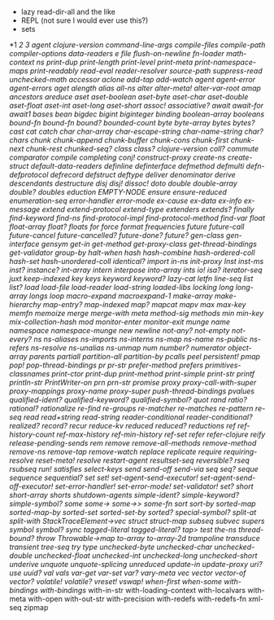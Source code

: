 * lazy read-dir-all and the like
* REPL (not sure I would ever use this?)
* sets


*1
*2
*3
*agent*
*clojure-version*
*command-line-args*
*compile-files*
*compile-path*
*compiler-options*
*data-readers*
*e
*file*
*flush-on-newline*
*fn-loader*
*math-context*
*ns*
*print-dup*
*print-length*
*print-level*
*print-meta*
*print-namespace-maps* 
*print-readably*
*read-eval*
*reader-resolver*
*source-path*
*suppress-read*
*unchecked-math*
accessor
aclone
add-tap
add-watch
agent
agent-error
agent-errors
aget
alength
alias
all-ns
alter
alter-meta!
alter-var-root
amap
ancestors
areduce
aset
aset-boolean
aset-byte
aset-char
aset-double
aset-float
aset-int
aset-long
aset-short
assoc!
associative?
await
await-for
await1
bases
bean
bigdec
bigint
biginteger
binding
boolean-array
booleans
bound-fn
bound-fn*
bound?
bounded-count
byte
byte-array
bytes
bytes?
cast
cat
catch
char
char-array
char-escape-string
char-name-string
char?
chars
chunk
chunk-append
chunk-buffer
chunk-cons
chunk-first
chunk-next
chunk-rest
chunked-seq?
class
class?
clojure-version
coll?
commute
comparator
compile
completing
conj!
construct-proxy
create-ns
create-struct
default-data-readers
definline
definterface
defmethod
defmulti
defn-
defprotocol
defrecord
defstruct
deftype
deliver
denominator
derive
descendants
destructure
disj
disj!
dissoc!
doto
double
double-array
double?
doubles
eduction
EMPTY-NODE
ensure
ensure-reduced
enumeration-seq
error-handler
error-mode
ex-cause
ex-data
ex-info
ex-message
extend
extend-protocol
extend-type
extenders
extends?
finally
find-keyword
find-ns
find-protocol-impl
find-protocol-method
find-var
float
float-array
float?
floats
for
force
format
frequencies
future
future-call
future-cancel
future-cancelled?
future-done?
future?
gen-class
gen-interface
gensym
get-in
get-method
get-proxy-class
get-thread-bindings
get-validator
group-by
halt-when
hash
hash-combine
hash-ordered-coll
hash-set
hash-unordered-coll
identical?
import
in-ns
init-proxy
Inst
inst-ms
inst?
instance?
int-array
intern
interpose
into-array
ints
io!
isa?
iterator-seq
juxt
keep-indexed
key
keys
keyword
keyword?
lazy-cat
letfn
line-seq
list*
list?
load
load-file
load-reader
load-string
loaded-libs
locking
long
long-array
longs
loop
macro-expand
macroexpand-1
make-array
make-hierarchy
map-entry?
map-indexed
map?
mapcat
mapv
max
max-key
memfn
memoize
merge
merge-with
meta
method-sig
methods
min
min-key
mix-collection-hash
mod
monitor-enter
monitor-exit
munge
name
namespace
namespace-munge
new
newline
not-any?
not-empty
not-every?
ns
ns-aliases
ns-imports
ns-interns
ns-map
ns-name
ns-public
ns-refers
ns-resolve
ns-unalias
ns-unmap
num
number?
numerator
object-array
parents
partiall
partition-all
partition-by
pcalls
peel
persistent!
pmap
pop!
pop-thread-bindings
pr
pr-str
prefer-method
prefers
primitives-classnames
print-ctor
print-dup
print-method
print-simple
print-str
printf
println-str
PrintWriter-on
prn
prn-str
promise
proxy
proxy-call-with-super
proxy-mappings
proxy-name
proxy-super
push-thread-bindings
pvalues
qualified-ident?
qualified-keyword?
qualified-symbol?
quot
rand
ratio?
rational?
rationalize
re-find
re-groups
re-matcher
re-matches
re-pattern
re-seq
read
read+string
read-string
reader-conditional
reader-conditional?
realized?
record?
recur
reduce-kv
reduced
reduced?
reductions
ref
ref-history-count
ref-max-history
ref-min-history
ref-set
refer
refer-clojure
reify
release-pending-sends
rem
remove
remove-all-methods
remove-method
remove-ns
remove-tap
remove-watch
replace
replicate
require
requiring-resolve
reset-meta!
resolve
restart-agent
resultset-seq
reversible?
rseq
rsubseq
run!
satisfies
select-keys
send
send-off
send-via
seq
seq?
seque
sequence
sequential?
set
set!
set-agent-send-executor!
set-agent-send-off-executor!
set-error-handler!
set-error-mode!
set-validator!
set?
short
short-array
shorts
shutdown-agents
simple-ident?
simple-keyword?
simple-symbol?
some
some->
some->>
some-fn
sort
sort-by
sorted-map
sorted-map-by
sorted-set
sorted-set-by
sorted?
special-symbol?
split-at
split-with
StackTraceElement->vec
struct
struct-map
subseq
subvec
supers
symbol
symbol?
sync
tagged-literal
tagged-literal?
tap>
test
the-ns
thread-bound?
throw
Throwable->map
to-array
to-array-2d
trampoline
transduce
transient
tree-seq
try
type
unchecked-byte
unchecked-char
unchecked-double
unchecked-float
unchecked-int
unchecked-long
unchecked-short
underive
unquote
unquote-splicing
unreduced
update-in
update-proxy
uri?
use
uuid?
val
vals
var-get
var-set
var?
vary-meta
vec
vector
vector-of
vector?
volatile!
volatile?
vreset!
vswap!
when-first
when-some
with-bindings
with-bindings*
with-in-str
with-loading-context
with-localvars
with-meta
with-open
with-out-str
with-precision
with-redefs
with-redefs-fn
xml-seq
zipmap

